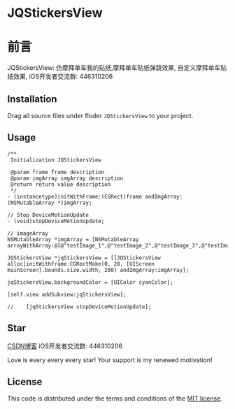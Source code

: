 # JQStickersView
前言
===
JQStickersView: 仿摩拜单车我的贴纸,摩拜单车贴纸弹跳效果, 自定义摩拜单车贴纸效果, iOS开发者交流群: 446310206

## Installation

 Drag all source files under floder `JQStickersView` to your project.

## Usage

```
/**
 Initialization JQStickersView

 @param frame frame description
 @param imgArray imgArray description
 @return return value description
 */
- (instancetype)initWithFrame:(CGRect)frame andImgArray:(NSMutableArray *)imgArray;

// Stop DeviceMotionUpdate
- (void)stopDeviceMotionUpdate;
```

```
// imageArray
NSMutableArray *imgArray = [NSMutableArray arrayWithArray:@[@"testImage_1",@"testImage_2",@"testImage_3",@"testImage_4",@"testImage_5",@"testImage_6",@"testImage_7",@"testImage_8",@"testImage_1",@"testImage_2",@"testImage_3",@"testImage_4"]];
    
JQStickersView *jqStickersView = [[JQStickersView alloc]initWithFrame:CGRectMake(0, 20, [UIScreen mainScreen].bounds.size.width, 200) andImgArray:imgArray];

jqStickersView.backgroundColor = [UIColor cyanColor];

[self.view addSubview:jqStickersView];
    
//    [jqStickersView stopDeviceMotionUpdate];
```

## Star

[CSDN博客](http://blog.csdn.net/qq_31810357) iOS开发者交流群: 446310206

Love is every every every star! Your support is my renewed motivation!


## License

This code is distributed under the terms and conditions of the [MIT license](LICENSE).